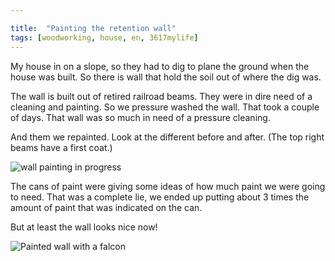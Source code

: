 ```yaml
---

title:  "Painting the retention wall"
tags: [woodworking, house, en, 3617mylife]
---
```




My house in on a slope, so they had to dig to plane the ground when
the house was built. So there is wall that hold the soil out of where the dig was.

The wall is built out of retired railroad beams. They were in dire
need of a cleaning and painting. So we pressure washed the wall. That
took a couple of days. That wall was so much in need of a pressure cleaning.

And them we repainted. Look at the different before and after. (The
top right beams have a first coat.)

![wall painting in progress](/blog/data/documents/woodworking/2020-04-retention-wall/20200330_172840.jpg )

The cans of paint were giving some ideas of how much paint we were
going to need. That was a complete lie, we ended up putting about 3
times the amount of paint that was indicated on the can.

But at least the wall looks nice now!

![Painted wall with a falcon](/blog/data/documents/woodworking/2020-04-retention-wall/20200404_171331.jpg )

